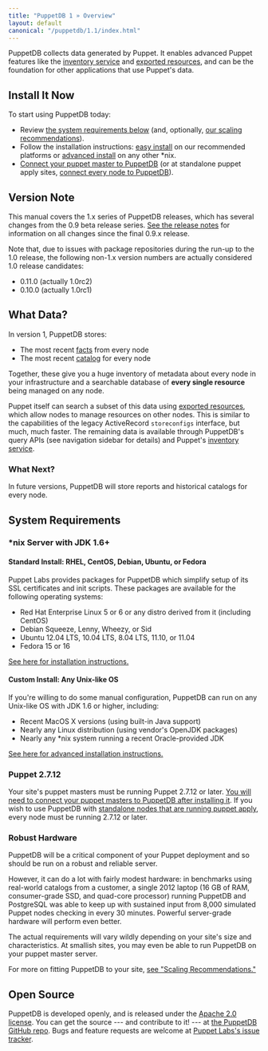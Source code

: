```yaml
---
title: "PuppetDB 1 » Overview"
layout: default
canonical: "/puppetdb/1.1/index.html"
---
```


[exported]: /puppet/2.7/reference/lang_exported.html
[inventory]: /guides/inventory_service.html
[apply]: ./connect_puppet_apply.html
[connect]: ./connect_puppet_master.html
[install_advanced]: ./install_from_source.html
[install]: ./install.html
[scaling]: ./scaling_recommendations.html
[facts]: /puppet/2.7/reference/lang_variables.html#facts
[catalog]: /puppet/2.7/reference/lang_summary.html#compilation-and-catalogs
[releasenotes]: ./release_notes.html
[github]: https://github.com/puppetlabs/puppetdb
[redmine]: http://projects.puppetlabs.com/projects/puppetdb/issues

PuppetDB collects data generated by Puppet. It enables advanced Puppet features like the [inventory service][inventory] and [exported resources][exported], and can be the foundation for other applications that use Puppet's data.

Install It Now
-----

To start using PuppetDB today:

* Review [the system requirements below](#system-requirements) (and, optionally, [our scaling recommendations][scaling]).
* Follow the installation instructions: [easy install][install] on our recommended platforms or [advanced install][install_advanced] on any other \*nix.
* [Connect your puppet master to PuppetDB][connect] (or at standalone puppet apply sites, [connect every node to PuppetDB][apply]). 

Version Note
-----

This manual covers the 1.x series of PuppetDB releases, which has several changes from the 0.9 beta release series. [See the release notes][releasenotes] for information on all changes since the final 0.9.x release.

Note that, due to issues with package repositories during the run-up to the 1.0 release, the following non-1.x version numbers are actually considered 1.0 release candidates:

* 0.11.0 (actually 1.0rc2)
* 0.10.0 (actually 1.0rc1)

What Data?
-----

In version 1, PuppetDB stores:

* The most recent [facts][] from every node
* The most recent [catalog][] for every node

Together, these give you a huge inventory of metadata about every node in your infrastructure and a searchable database of **every single resource** being managed on any node.

Puppet itself can search a subset of this data using [exported resources][exported], which allow nodes to manage resources on other nodes. This is similar to the capabilities of the legacy ActiveRecord `storeconfigs` interface, but much, much faster. The remaining data is available through PuppetDB's query APIs (see navigation sidebar for details) and Puppet's [inventory service][inventory]. 

### What Next?

In future versions, PuppetDB will store reports and historical catalogs for every node. 


System Requirements
-----

### \*nix Server with JDK 1.6+

#### Standard Install: RHEL, CentOS, Debian, Ubuntu, or Fedora

Puppet Labs provides packages for PuppetDB which simplify setup of its SSL certificates and init scripts. These packages are available for the following operating systems:

* Red Hat Enterprise Linux 5 or 6 or any distro derived from it (including CentOS)
* Debian Squeeze, Lenny, Wheezy, or Sid
* Ubuntu 12.04 LTS, 10.04 LTS, 8.04 LTS, 11.10, or 11.04
* Fedora 15 or 16

[See here for installation instructions.][install]

#### Custom Install: Any Unix-like OS

If you're willing to do some manual configuration, PuppetDB can run on any Unix-like OS with JDK 1.6 or higher, including:

* Recent MacOS X versions (using built-in Java support)
* Nearly any Linux distribution (using vendor's OpenJDK packages)
* Nearly any \*nix system running a recent Oracle-provided JDK

[See here for advanced installation instructions.][install_advanced]

### Puppet 2.7.12

Your site's puppet masters must be running Puppet 2.7.12 or later. [You will need to connect your puppet masters to PuppetDB after installing it][connect]. If you wish to use PuppetDB with [standalone nodes that are running puppet apply][apply], every node must be running 2.7.12 or later.

### Robust Hardware

PuppetDB will be a critical component of your Puppet deployment and so should be run on a robust and reliable server. 

However, it can do a lot with fairly modest hardware: in benchmarks using real-world catalogs from a customer, a single 2012 laptop (16 GB of RAM, consumer-grade SSD, and quad-core processor) running PuppetDB and PostgreSQL was able to keep up with sustained input from 8,000 simulated Puppet nodes checking in every 30 minutes. Powerful server-grade hardware will perform even better.

The actual requirements will vary wildly depending on your site's size and characteristics. At smallish sites, you may even be able to run PuppetDB on your puppet master server.

For more on fitting PuppetDB to your site, [see "Scaling Recommendations."][scaling]

Open Source
-----

PuppetDB is developed openly, and is released under the [Apache 2.0 license](http://www.apache.org/licenses/LICENSE-2.0.html). You can get the source --- and contribute to it! --- at [the PuppetDB GitHub repo][github]. Bugs and feature requests are welcome at [Puppet Labs's issue tracker][redmine].
